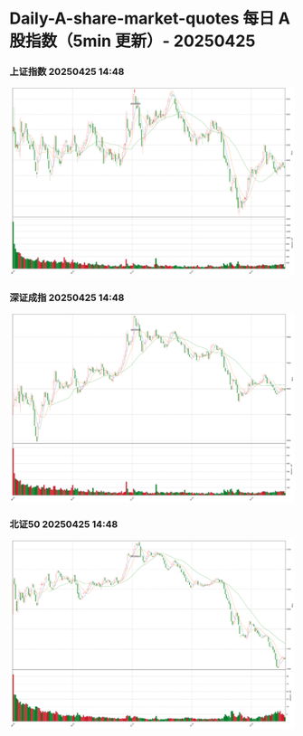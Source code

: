 
# Daily-A-share-market-quotes 每日 A 股指数（5min 更新）- 20250425

### 上证指数 20250425 14:48
![](./fig/2025/4/20250425-sh000001.png)

### 深证成指 20250425 14:48
![](./fig/2025/4/20250425-sz399001.png)

### 北证50 20250425 14:48
![](./fig/2025/4/20250425-bj899050.png)
